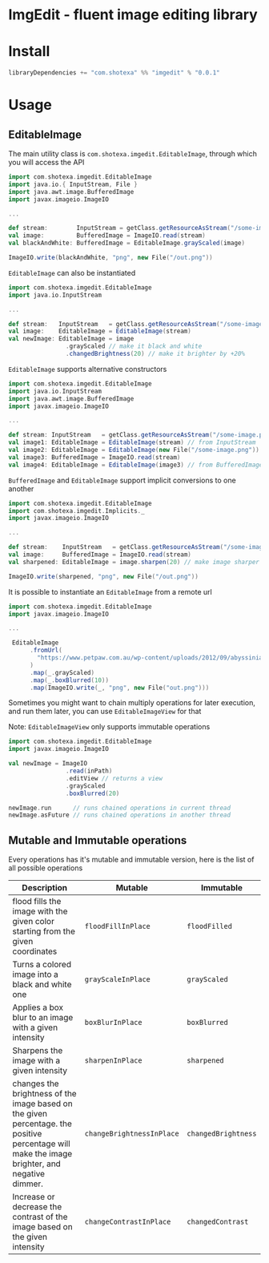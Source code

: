 # ImgEdit - fluent image editing library

# Install

```scala
libraryDependencies += "com.shotexa" %% "imgedit" % "0.0.1"
```

# Usage

## EditableImage

The main utility class is `com.shotexa.imgedit.EditableImage`, through which you will access the API

```scala
import com.shotexa.imgedit.EditableImage
import java.io.{ InputStream, File } 
import java.awt.image.BufferedImage
import javax.imageio.ImageIO

...

def stream:        InputStream = getClass.getResourceAsStream("/some-image.png")
val image:         BufferedImage = ImageIO.read(stream)
val blackAndWhite: BufferedImage = EditableImage.grayScaled(image)

ImageIO.write(blackAndWhite, "png", new File("/out.png"))

```
`EditableImage` can also be instantiated

```scala
import com.shotexa.imgedit.EditableImage
import java.io.InputStream

...

def stream:   InputStream   = getClass.getResourceAsStream("/some-image.png")
val image:    EditableImage = EditableImage(stream)
val newImage: EditableImage = image
                .grayScaled // make it black and white
                .changedBrightness(20) // make it brighter by +20%
```
`EditableImage` supports alternative constructors

```scala
import com.shotexa.imgedit.EditableImage
import java.io.InputStream
import java.awt.image.BufferedImage
import javax.imageio.ImageIO

...

def stream: InputStream   = getClass.getResourceAsStream("/some-image.png")
val image1: EditableImage = EditableImage(stream) // from InputStream
val image2: EditableImage = EditableImage(new File("/some-image.png")) // from File
val image3: BufferedImage = ImageIO.read(stream)
val image4: EditableImage = EditableImage(image3) // from BufferedImage

```
`BufferedImage` and `EditableImage` support implicit conversions to one another

```scala
import com.shotexa.imgedit.EditableImage
import com.shotexa.imgedit.Implicits._
import javax.imageio.ImageIO

...

def stream:    InputStream   = getClass.getResourceAsStream("/some-image.png")
val image:     BufferedImage = ImageIO.read(stream)
val sharpened: EditableImage = image.sharpen(20) // make image sharper by 20 points

ImageIO.write(sharpened, "png", new File("/out.png"))

```

It is possible to instantiate an `EditableImage` from a remote url

```scala
import com.shotexa.imgedit.EditableImage
import javax.imageio.ImageIO

...

 EditableImage
      .fromUrl(
        "https://www.petpaw.com.au/wp-content/uploads/2012/09/abyssinian-cat-3.jpg"
      )
      .map(_.grayScaled)
      .map(_.boxBlurred(10))
      .map(ImageIO.write(_, "png", new File("out.png")))


```

Sometimes you might want to chain multiply operations for later execution, and run them later, you can use `EditableImageView` for that

Note: `EditableImageView` only supports immutable operations

```scala
import com.shotexa.imgedit.EditableImage
import javax.imageio.ImageIO

val newImage = ImageIO
                .read(inPath)
                .editView // returns a view
                .grayScaled
                .boxBlurred(20)

newImage.run      // runs chained operations in current thread
newImage.asFuture // runs chained operations in another thread

```


## Mutable and Immutable operations

Every operations has it's mutable and immutable version, here is the list of all possible operations

| Description                                                                                                                                   | Mutable                   | Immutable           |
|-----------------------------------------------------------------------------------------------------------------------------------------------|---------------------------|---------------------|
| flood fills the image with the given color starting from the given coordinates                                                                | `floodFillInPlace`        | `floodFilled`       |
| Turns a colored image into a black and white one                                                                                              | `grayScaleInPlace`        | `grayScaled`        |
| Applies a box blur to an image with a given intensity                                                                                         | `boxBlurInPlace`          | `boxBlurred`        |
| Sharpens the image with a given intensity                                                                                                     | `sharpenInPlace`          | `sharpened`         |
| changes the brightness of the image based on the given percentage. the positive percentage will make the image brighter, and negative dimmer. | `changeBrightnessInPlace` | `changedBrightness` |
| Increase or decrease the contrast of the image based on the given intensity                                                                   | `changeContrastInPlace`   | `changedContrast`   |